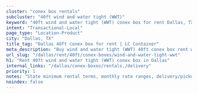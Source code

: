 ```yaml
---
cluster: "conex box rentals"
subcluster: "40ft wind and water tight (WWT)"
keyword: "40ft wind and water tight (WWT) conex box for rent Dallas, TX"
intent: "Transactional-Local"
page_type: "Location-Product"
city: "Dallas, TX"
title_tag: "Dallas 40ft conex box for rent | LC Container"
meta_description: "Buy wind and water tight (WWT) 40ft conex box rent with local delivery in Dallas, TX. LC Container — local Since 2003. Request a fast quote today."
url_slug: "/dallas/rent/40ft/conex-boxes/wind-and-water-tight-wwt"
h1: "Rent 40ft wind and water tight (WWT) conex box in Dallas"
internal_links: "/dallas/conex-boxes/rentals,/delivery"
priority: 1
notes: "State minimum rental terms, monthly rate ranges, delivery/pickup fees, service area."
noindex: false
---
```


<!-- TODO: Add unique city/inventory copy, images, and internal links here. -->
